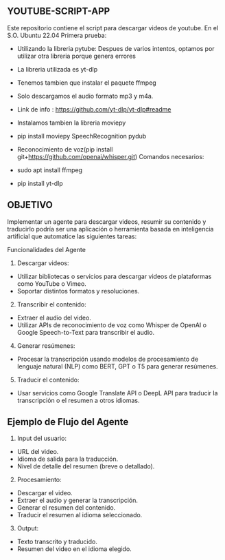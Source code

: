 **YOUTUBE-SCRIPT-APP**
---


Este repositorio contiene el script para descargar videos de youtube. En el S.O. Ubuntu 22.04
Primera prueba:
- Utilizando la libreria pytube: Despues de varios intentos, optamos por utilizar otra libreria porque genera errores
- La libreria utilizada es yt-dlp
- Tenemos tambien que instalar el paquete ffmpeg
- Solo descargamos el audio formato mp3 y m4a.
- Link de info : https://github.com/yt-dlp/yt-dlp#readme
- Instalamos tambien la libreria moviepy
- pip install moviepy SpeechRecognition pydub
- Reconocimiento de voz(pip install git+https://github.com/openai/whisper.git)
Comandos necesarios:

- sudo apt install ffmpeg
- pip install yt-dlp

**OBJETIVO**
---

Implementar un agente para descargar videos, resumir su contenido y traducirlo podría ser una aplicación o herramienta basada en inteligencia artificial que automatice las siguientes tareas:

Funcionalidades del Agente

1. Descargar videos:

* Utilizar bibliotecas o servicios para descargar videos de plataformas como YouTube o Vimeo.
* Soportar distintos formatos y resoluciones.

2. Transcribir el contenido:

* Extraer el audio del video.
* Utilizar APIs de reconocimiento de voz como Whisper de OpenAI o Google Speech-to-Text para transcribir el audio.

4. Generar resúmenes:

* Procesar la transcripción usando modelos de procesamiento de lenguaje natural (NLP) como BERT, GPT o T5 para generar resúmenes.

5. Traducir el contenido:

* Usar servicios como Google Translate API o DeepL API para traducir la transcripción o el resumen a otros idiomas.

**Ejemplo de Flujo del Agente**
--- 

1. Input del usuario:

* URL del video.
* Idioma de salida para la traducción.
* Nivel de detalle del resumen (breve o detallado).

2. Procesamiento:

* Descargar el video.
* Extraer el audio y generar la transcripción.
* Generar el resumen del contenido.
* Traducir el resumen al idioma seleccionado.

3. Output:

* Texto transcrito y traducido.
* Resumen del video en el idioma elegido.

